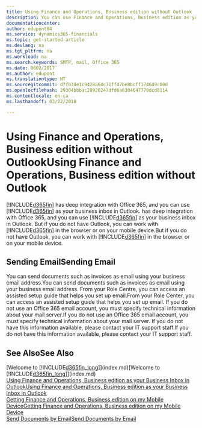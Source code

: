 ```yaml
---
title: Using Finance and Operations, Business edition without Outlook | Microsoft Docs
description: You can use Finance and Operations, Business edition as your business inbox in Outlook because it is integrated with Office 365, however, you can also work without Outlook in a browser or on your mobile device.
documentationcenter: 
author: edupont04
ms.service: dynamics365-financials
ms.topic: get-started-article
ms.devlang: na
ms.tgt_pltfrm: na
ms.workload: na
ms.search.keywords: SMTP, mail, Office 365
ms.date: 0602/2017
ms.author: edupont
ms.translationtype: HT
ms.sourcegitcommit: d7fb34e1c9428a64c71ff47be8bcff174649c00d
ms.openlocfilehash: 29304bbbac28926247dfd6a6304647770dcd8114
ms.contentlocale: en-ca
ms.lasthandoff: 03/22/2018

---
```

# <a name="using-finance-and-operations-business-edition-without-outlook"></a><span data-ttu-id="e3583-103">Using Finance and Operations, Business edition without Outlook</span><span class="sxs-lookup"><span data-stu-id="e3583-103">Using Finance and Operations, Business edition without Outlook</span></span>
[!INCLUDE[d365fin](includes/d365fin_md.md)]<span data-ttu-id="e3583-104"> has deep integration with Office 365, and you can use [!INCLUDE[d365fin](includes/d365fin_md.md)] as your business inbox in Outlook.</span><span class="sxs-lookup"><span data-stu-id="e3583-104"> has deep integration with Office 365, and you can use [!INCLUDE[d365fin](includes/d365fin_md.md)] as your business inbox in Outlook.</span></span> <span data-ttu-id="e3583-105">But if you do not have Outlook, you can work with [!INCLUDE[d365fin](includes/d365fin_md.md)] in the browser or on your mobile device.</span><span class="sxs-lookup"><span data-stu-id="e3583-105">But if you do not have Outlook, you can work with [!INCLUDE[d365fin](includes/d365fin_md.md)] in the browser or on your mobile device.</span></span>  

## <a name="sending-email"></a><span data-ttu-id="e3583-106">Sending Email</span><span class="sxs-lookup"><span data-stu-id="e3583-106">Sending Email</span></span>
<span data-ttu-id="e3583-107">You can send documents such as invoices as email using your business email address.</span><span class="sxs-lookup"><span data-stu-id="e3583-107">You can send documents such as invoices as email using your business email address.</span></span> <span data-ttu-id="e3583-108">From your Role Centre, you can access an assisted setup guide that helps you set up email.</span><span class="sxs-lookup"><span data-stu-id="e3583-108">From your Role Center, you can access an assisted setup guide that helps you set up email.</span></span> <span data-ttu-id="e3583-109">If you do not use an Office 365 email account, you must specify technical information about your mail server.</span><span class="sxs-lookup"><span data-stu-id="e3583-109">If you do not use an Office 365 email account, you must specify technical information about your mail server.</span></span> <span data-ttu-id="e3583-110">If you do not have this information available, please contact your IT support staff.</span><span class="sxs-lookup"><span data-stu-id="e3583-110">If you do not have this information available, please contact your IT support staff.</span></span>  


## <a name="see-also"></a><span data-ttu-id="e3583-111">See Also</span><span class="sxs-lookup"><span data-stu-id="e3583-111">See Also</span></span>
<span data-ttu-id="e3583-112">[Welcome to [!INCLUDE[d365fin_long](includes/d365fin_long_md.md)]](index.md)</span><span class="sxs-lookup"><span data-stu-id="e3583-112">[Welcome to [!INCLUDE[d365fin_long](includes/d365fin_long_md.md)]](index.md)</span></span>  
[<span data-ttu-id="e3583-113">Using Finance and Operations, Business edition as your Business Inbox in Outlook</span><span class="sxs-lookup"><span data-stu-id="e3583-113">Using Finance and Operations, Business edition as your Business Inbox in Outlook</span></span>](madeira-outlook.md)  
[<span data-ttu-id="e3583-114">Getting Finance and Operations, Business edition on my Mobile Device</span><span class="sxs-lookup"><span data-stu-id="e3583-114">Getting Finance and Operations, Business edition on my Mobile Device</span></span>](install-mobile-app.md)  
[<span data-ttu-id="e3583-115">Send Documents by Email</span><span class="sxs-lookup"><span data-stu-id="e3583-115">Send Documents by Email</span></span>](ui-how-send-documents-email.md)

